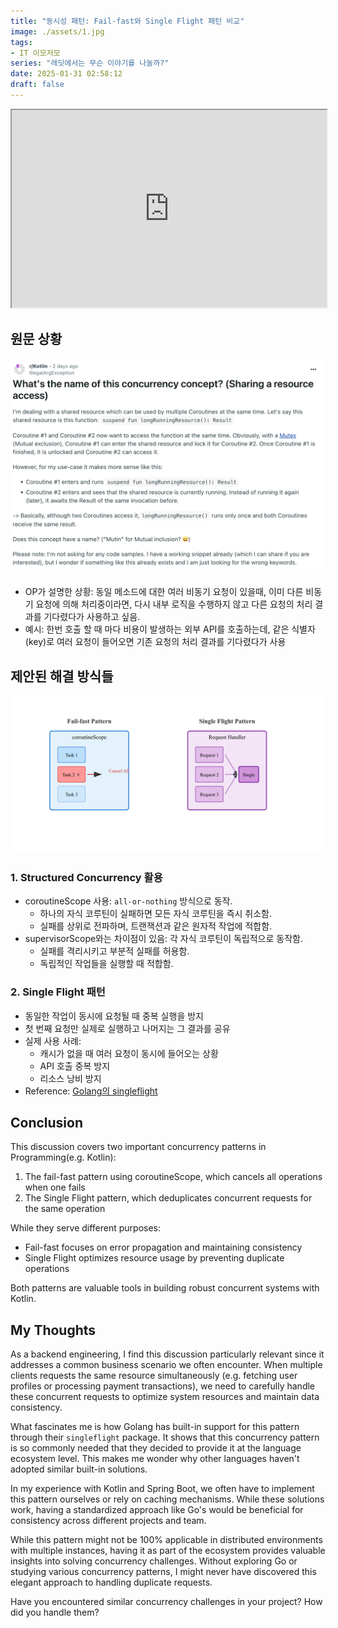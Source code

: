 ```yaml
---
title: "동시성 패턴: Fail-fast와 Single Flight 패턴 비교"
image: ./assets/1.jpg
tags:
- IT 이모저모
series: "레딧에서는 무슨 이야기를 나눌까?"
date: 2025-01-31 02:58:12
draft: false
---
```


<iframe src="https://embed.reddit.com/r/Kotlin/comments/1icz7k8/whats_the_name_of_this_concurrency_concept"    scrolling="no" width="100%" height="316"></iframe>

## 원문 상황

![question](./assets/1.png)

- OP가 설명한 상황: 동일 메소드에 대한 여러 비동기 요청이 있을때, 이미 다른 비동기 요청에 의해 처리중이라면, 다시 내부 로직을 수행하지 않고 다른 요청의 처리 결과를 기다렸다가 사용하고 싶음.
- 예시: 한번 호출 할 때 마다 비용이 발생하는 외부 API를 호출하는데, 같은 식별자(key)로 여러 요청이 들어오면 기존 요청의 처리 결과를 기다렸다가 사용

## 제안된 해결 방식들

![concurrency patterns](./assets/concurrency-patterns.jpg)

### 1. Structured Concurrency 활용

- coroutineScope 사용: `all-or-nothing` 방식으로 동작.
  - 하나의 자식 코루틴이 실패하면 모든 자식 코루틴을 즉시 취소함.
  - 실패를 상위로 전파하며, 트랜잭션과 같은 원자적 작업에 적합함.
- supervisorScope와는 차이점이 있음: 각 자식 코루틴이 독립적으로 동작함.
  - 실패를 격리시키고 부분적 실패를 허용함.
  - 독립적인 작업들을 실행할 때 적합함.

### 2. Single Flight 패턴

- 동일한 작업이 동시에 요청될 때 중복 실행을 방지
- 첫 번째 요청만 실제로 실행하고 나머지는 그 결과를 공유
- 실제 사용 사례:
  - 캐시가 없을 때 여러 요청이 동시에 들어오는 상황
  - API 호출 중복 방지
  - 리소스 낭비 방지
- Reference: [Golang의 singleflight](https://pkg.go.dev/golang.org/x/sync/singleflight)

## Conclusion

This discussion covers two important concurrency patterns in Programming(e.g. Kotlin):

1. The fail-fast pattern using coroutineScope, which cancels all operations when one fails
2. The Single Flight pattern, which deduplicates concurrent requests for the same operation

While they serve different purposes:

- Fail-fast focuses on error propagation and maintaining consistency
- Single Flight optimizes resource usage by preventing duplicate operations

Both patterns are valuable tools in building robust concurrent systems with Kotlin.

## My Thoughts

As a backend engineering, I find this discussion particularly relevant since it addresses a common business scenario we often encounter. When multiple clients requests the same resource simultaneously (e.g. fetching user profiles or processing payment transactions), we need to carefully handle these concurrent requests to optimize system resources and maintain data consistency.

What fascinates me is how Golang has built-in support for this pattern through their `singleflight` package. It shows that this concurrency pattern is so commonly needed that they decided to provide it at the language ecosystem level. This makes me wonder why other languages haven't adopted similar built-in solutions.

In my experience with Kotlin and Spring Boot, we often have to implement this pattern ourselves or rely on caching mechanisms. While these solutions work, having a standardized approach like Go's would be beneficial for consistency across different projects and team.

While this pattern might not be 100% applicable in distributed environments with multiple instances, having it as part of the ecosystem provides valuable insights into solving concurrency challenges. Without exploring Go or studying various concurrency patterns, I might never have discovered this elegant approach to handling duplicate requests.

Have you encountered similar concurrency challenges in your project? How did you handle them?